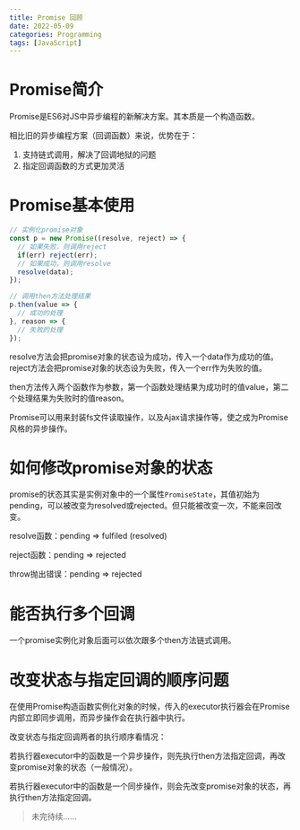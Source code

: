 ```yaml
---
title: Promise 回顾
date: 2022-05-09
categories: Programming
tags: [JavaScript]
---
```


# Promise简介

Promise是ES6对JS中异步编程的新解决方案。其本质是一个构造函数。

相比旧的异步编程方案（回调函数）来说，优势在于：

1. 支持链式调用，解决了回调地狱的问题
2. 指定回调函数的方式更加灵活

# Promise基本使用

```js
// 实例化promise对象
const p = new Promise((resolve, reject) => {
  // 如果失败，则调用reject
  if(err) reject(err);
  // 如果成功，则调用resolve
  resolve(data);
});

// 调用then方法处理结果
p.then(value => {
  // 成功的处理
}, reason => {
  // 失败的处理
});
```

resolve方法会把promise对象的状态设为成功，传入一个data作为成功的值。reject方法会把promise对象的状态设为失败，传入一个err作为失败的值。

then方法传入两个函数作为参数，第一个函数处理结果为成功时的值value，第二个处理结果为失败时的值reason。

Promise可以用来封装fs文件读取操作，以及Ajax请求操作等，使之成为Promise风格的异步操作。

# 如何修改promise对象的状态

promise的状态其实是实例对象中的一个属性`PromiseState`，其值初始为pending，可以被改变为resolved或rejected。但只能被改变一次，不能来回改变。

resolve函数：pending  =>  fulfiled (resolved)

reject函数：pending  =>  rejected

throw抛出错误：pending  =>  rejected

# 能否执行多个回调

一个promise实例化对象后面可以依次跟多个then方法链式调用。

# 改变状态与指定回调的顺序问题

在使用Promise构造函数实例化对象的时候，传入的executor执行器会在Promise内部立即同步调用，而异步操作会在执行器中执行。

改变状态与指定回调两者的执行顺序看情况：

若执行器executor中的函数是一个异步操作，则先执行then方法指定回调，再改变promise对象的状态（一般情况）。

若执行器executor中的函数是一个同步操作，则会先改变promise对象的状态，再执行then方法指定回调。

> 未完待续……